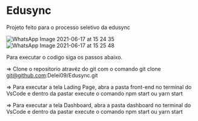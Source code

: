 # Edusync
Projeto feito para o processo seletivo da edusync


![WhatsApp Image 2021-06-17 at 15 24 35](https://user-images.githubusercontent.com/42359865/122453111-6019d000-cf80-11eb-8b45-e4da77083d50.jpeg)
![WhatsApp Image 2021-06-17 at 15 25 48](https://user-images.githubusercontent.com/42359865/122453118-61e39380-cf80-11eb-8e7b-adf318bcd4f6.jpeg)

Para executar o codigo siga os passos abaixo.

=> Clone o repositorio atravéz do git com o comando git clone git@github.com:Delei09/Edusync.git

=> Para executar a tela Lading Page, abra a pasta front-end no terminal do VsCode e dentro da pastar execute o comando npm start ou yarn start

=> Para executar a tela Dashboard, abra a pasta dashboard no terminal do VsCode e dentro da pastar execute o comando npm start ou yarn start

